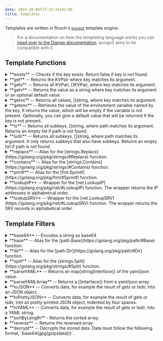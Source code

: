 ```yaml
---
date: 2016-10-05T17:33:14+02:00
title: Templates
---
```


Templates are written in flosch's [`pongo2`](https://github.com/flosch/pongo2) template engine.

> For a documentation on how the templating language works you can [head over to the Django documentation](https://docs.djangoproject.com/en/dev/topics/templates/). pongo2 aims to be compatible with it.

## Template Functions

<details>
<summary> **exists** -- Checks if the key exists. Return false if key is not found.</summary>
```
{% if exists("/key") %}
    value: {{ getv ("/key") }}
{% endif %}
```
</details>

<details>
<summary> **get** -- Returns the KVPair where key matches its argument.</summary>
```
{% with get("/key") as dat %}
    key: {{dat.Key}}
    value: {{dat.Value}}
{% endwith %}
```
</details>

<details>
<summary> **gets** -- Returns all KVPair, []KVPair, where key matches its argument.</summary>
```
{% for i in gets("/*") %}
    key: {{i.Key}}
    value: {{i.Value}}
{% endfor %}
```
</details>

<details>
<summary> **getv** -- Returns the value as a string where key matches its argument or an optional default value.</summary>
```
value: {{ getv("/key") }}
```
#### With a default value
```
value: {{ getv("/key", "default_value") }}
```
</details>

<details>
<summary> **getvs** -- Returns all values, []string, where key matches its argument.</summary>
```
{% for value in getvs("/*") %}
    value: {{value}}
{% endfor %}
```
</details>

<details>
<summary> **getenv** -- Retrieves the value of the environment variable named by the key. It returns the value, which will be empty if the variable is not present. Optionally, you can give a default value that will be returned if the key is not present. </summary>
```
export HOSTNAME=`hostname`
```
```
hostname: {{getenv("HOSTNAME")}}
```
#### With a default value
```
ipaddr: {{ getenv("HOST_IP", "127.0.0.1") }}
```
</details>

<details>
<summary> **ls** -- Returns all subkeys, []string, where path matches its argument. Returns an empty list if path is not found. </summary>
```
{% for i in ls("/deis/services") %}
   value: {{i}}
{% endfor %}
```
</details>

<details>
<summary> **lsdir** -- Returns all subkeys, []string, where path matches its argument. It only returns subkeys that also have subkeys. Returns an empty list if path is not found. </summary>
```
{% for dir in lsdir("/deis/services") %}
   value: {{dir}}
{% endfor %}
```
</details>

<details>
<summary> **replace** -- Alias for the [strings.Replace](https://golang.org/pkg/strings/#Replace) function. </summary>
```
backend = {{ replace(getv("/services/backend/nginx"), "-", "_", -1) }}
```
</details>

<details>
<summary> **contains** -- Alias for the [strings.Contains](https://golang.org/pkg/strings/#Contains) function. </summary>
```
{% if contains(getv("/services/backend/nginx"), "something") %}
something
{% endif %}
```
</details>

<details>
<summary> **printf** -- Alias for the [fmt.Sprintf](https://golang.org/pkg/fmt/#Sprintf) function. </summary>
```
{{ getv (printf ("/config/%s/host_port", dir)) }}
```
</details>

<details>
<summary> **lookupIP** -- Wrapper for the [net.LookupIP](https://golang.org/pkg/net/#LookupIP) function. The wrapper returns the IP addresses in alphabetical order. </summary>
```
{% for ip in lookupIP("kube-master") %}
 {{ ip }}
{% endfor %}
```
</details>

<details>
<summary> **lookupSRV** -- Wrapper for the [net.LookupSRV](https://golang.org/pkg/net/#LookupSRV) function. The wrapper returns the SRV records in alphabetical order. </summary>
```
{% for srv in lookupSRV("xmpp-server", "tcp", "google.com") %}
  target: {{ srv.Target }}
  port: {{ srv.Port }}
  priority: {{ srv.Priority }}
  weight: {{ srv.Weight }}
{% endfor %}
```
</details>

## Template Filters

<details>
<summary> **base64** -- Encodes a string as base64 </summary>
```
{{ "somestring" | base64}}
```
</details>

<details>
<summary> **base** -- Alias for the [path.Base](https://golang.org/pkg/path/#Base) function. </summary>
```
{{ "/home/user/test" | base }}
```
</details>

<details>
<summary> **dir** -- Alias for the [path.Dir](https://golang.org/pkg/path/#Dir) function. </summary>
```
{{ "/home/user/test" | dir }}
```
</details>

<details>
<summary> **split** -- Alias for the [strings.Split](https://golang.org/pkg/strings/#Split) function. </summary>
```
{% for i in ("/home/user/test" | split:"/") %}
{{i}}
{% endfor %}
```
</details>

<details>
<summary> **parseYAML** -- Returns an map[string]interface{} of the yaml/json value.</summary>
</details>

<details>
<summary> **parseYAMLArray** -- Returns a []interface{} from a yaml/json array. </summary>
</details>

<details>
<summary> **toJSON** -- Converts data, for example the result of gets or lsdir, into an JSON object. </summary>
```
{{ gets("/myapp/database/*") | toJson}}
```
</details>

<details>
<summary> **toPrettyJSON** -- Converts data, for example the result of gets or lsdir, into an pretty-printed JSON object, indented by four spaces. </summary>
```
{{ gets("/myapp/database/*") | toPrettyJson}}
```
</details>

<details>
<summary> **toYAML** -- Converts data, for example the result of gets or lsdir, into a YAML string. </summary>
```
{{ gets("/myapp/database/*") | toJson}}
```
</details>

<details>
<summary> **sortByLength** - Returns the sorted array. </summary>

Works with []string and []KVPair.
```
{% for dir in lsdir("/config") | sortByLength %}
{{dir}}
{% endfor %}
```
</details>

<details>
<summary> **reverse** -- Returns the reversed array. </summary>

Works with []string and []KVPair.
```
{% for dir in lsdir("/config") | sortByLength | reverse %}
{{dir}}
{% endfor %}
```
</details>

<details>
<summary> **decrypt** -- Decrypts the stored data. Data must follow the following format, `base64(gpg(gzip(data)))`. </summary>

This is compatible with [crypt](https://github.com/xordataexchange/crypt/tree/master/bin/crypt).

Works with string, []string, KVPair, KVPairs

```
{{ getv("/test/data") | decrypt:"/path/to/your/armored/private/key" }}
```

#### Storing data using gpg
```
data = `echo 'secret text' | gzip -c | gpg2 --compress-level 0 --encrypt --default-recipient <your-recipient> | base64`
ETCDCTL_API=3 etcdctl put /test/data $data
```
</details>
